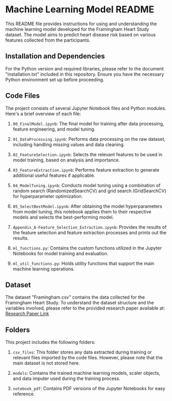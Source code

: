 # Machine Learning Model README

This README file provides instructions for using and understanding the machine learning model developed for the Framingham Heart Study dataset. The model aims to predict heart disease risk based on various features collected from the participants.

## Installation and Dependencies

For the Python version and required libraries, please refer to the document "installation.txt" included in this repository. Ensure you have the necessary Python environment set up before proceeding.

## Code Files

The project consists of several Jupyter Notebook files and Python modules. Here's a brief overview of each file:

1. `00_FinalModel.ipynb`: The final model for training after data processing, feature engineering, and model tuning.

2. `01_DataProcessing.ipynb`: Performs data processing on the raw dataset, including handling missing values and data cleaning.

3. `02_FeatureSelection.ipynb`: Selects the relevant features to be used in model training, based on analysis and importance.

4. `03_FeatureExtraction.ipynb`: Performs feature extraction to generate additional useful features if applicable.

5. `04_ModelTuning.ipynb`: Conducts model tuning using a combination of random search (RandomizedSearchCV) and grid search (GridSearchCV) for hyperparameter optimization.

6. `05_SelectBestModel.ipynb`: After obtaining the model hyperparameters from model tuning, this notebook applies them to their respective models and selects the best-performing model.

7. `Appendix_A-Feature_Selection_Extraction.ipynb`: Provides the results of the feature selection and feature extraction processes and prints out the results.

8. `ml_functions.py`: Contains the custom functions utilized in the Jupyter Notebooks for model training and evaluation.

9. `ml_util_functions.py`: Holds utility functions that support the main machine learning operations.

## Dataset

The dataset "Framingham.csv" contains the data collected for the Framingham Heart Study. To understand the dataset structure and the variables involved, please refer to the provided research paper available at: [Research Paper Link](https://www.ncbi.nlm.nih.gov/pmc/articles/PMC9416695/)

## Folders

This project includes the following folders:

1. `csv_files`: This folder stores any data extracted during training or relevant files imported by the code files. However, please note that the main dataset is not stored here.

2. `models`: Contains the trained machine learning models, scaler objects, and data imputer used during the training process.

3. `notebook_pdf`: Contains PDF versions of the Jupyter Notebooks for easy reference.

